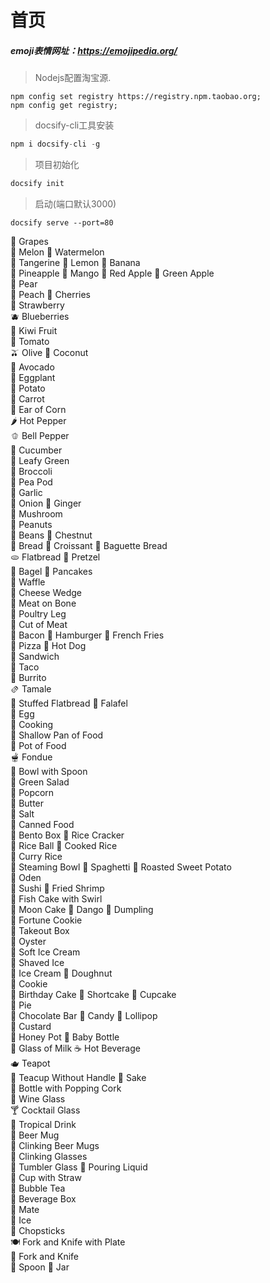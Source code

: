 [//]: # (文档首页)

# **首页**

##### emoji表情网址：https://emojipedia.org/

> Nodejs配置淘宝源.

```shell
npm config set registry https://registry.npm.taobao.org;
npm config get registry;
```

> docsify-cli工具安装

``` javascript
npm i docsify-cli -g
```

> 项目初始化

``` javascript
docsify init
```

> 启动(端口默认3000)

```shell
docsify serve --port=80
```

🍇 Grapes        
🍈 Melon 🍉 Watermelon    
🍊 Tangerine 🍋 Lemon 🍌 Banana    
🍍 Pineapple 🥭 Mango 🍎 Red Apple 🍏 Green Apple   
🍐 Pear  
🍑 Peach 🍒 Cherries  
🍓 Strawberry    
🫐 Blueberries   
🥝 Kiwi Fruit    
🍅 Tomato    
🫒 Olive 🥥 Coconut   
🥑 Avocado   
🍆 Eggplant  
🥔 Potato    
🥕 Carrot    
🌽 Ear of Corn   
🌶️ Hot Pepper   
🫑 Bell Pepper   
🥒 Cucumber  
🥬 Leafy Green   
🥦 Broccoli  
🫛 Pea Pod   
🧄 Garlic    
🧅 Onion 🫚 Ginger    
🍄 Mushroom  
🥜 Peanuts   
🫘 Beans 🌰 Chestnut  
🍞 Bread 🥐 Croissant 🥖 Baguette Bread    
🫓 Flatbread 🥨 Pretzel   
🥯 Bagel 🥞 Pancakes  
🧇 Waffle    
🧀 Cheese Wedge  
🍖 Meat on Bone  
🍗 Poultry Leg   
🥩 Cut of Meat   
🥓 Bacon 🍔 Hamburger 🍟 French Fries  
🍕 Pizza 🌭 Hot Dog   
🥪 Sandwich  
🌮 Taco  
🌯 Burrito   
🫔 Tamale    
🥙 Stuffed Flatbread 🧆 Falafel   
🥚 Egg   
🍳 Cooking   
🥘 Shallow Pan of Food   
🍲 Pot of Food   
🫕 Fondue    
🥣 Bowl with Spoon   
🥗 Green Salad   
🍿 Popcorn   
🧈 Butter    
🧂 Salt  
🥫 Canned Food   
🍱 Bento Box 🍘 Rice Cracker  
🍙 Rice Ball 🍚 Cooked Rice   
🍛 Curry Rice    
🍜 Steaming Bowl 🍝 Spaghetti 🍠 Roasted Sweet Potato  
🍢 Oden  
🍣 Sushi 🍤 Fried Shrimp  
🍥 Fish Cake with Swirl  
🥮 Moon Cake 🍡 Dango 🥟 Dumpling  
🥠 Fortune Cookie    
🥡 Takeout Box   
🦪 Oyster    
🍦 Soft Ice Cream    
🍧 Shaved Ice    
🍨 Ice Cream 🍩 Doughnut  
🍪 Cookie    
🎂 Birthday Cake 🍰 Shortcake 🧁 Cupcake   
🥧 Pie   
🍫 Chocolate Bar 🍬 Candy 🍭 Lollipop  
🍮 Custard   
🍯 Honey Pot 🍼 Baby Bottle   
🥛 Glass of Milk ☕ Hot Beverage  
🫖 Teapot    
🍵 Teacup Without Handle 🍶 Sake  
🍾 Bottle with Popping Cork  
🍷 Wine Glass    
🍸 Cocktail Glass    
🍹 Tropical Drink    
🍺 Beer Mug  
🍻 Clinking Beer Mugs    
🥂 Clinking Glasses  
🥃 Tumbler Glass 🫗 Pouring Liquid    
🥤 Cup with Straw    
🧋 Bubble Tea    
🧃 Beverage Box  
🧉 Mate  
🧊 Ice   
🥢 Chopsticks    
🍽️ Fork and Knife with Plate    
🍴 Fork and Knife    
🥄 Spoon 🫙 Jar   
